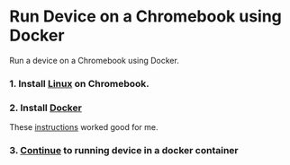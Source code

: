 # Run Device on a Chromebook using Docker

Run a device on a Chromebook using Docker.

### 1. Install [Linux](https://support.google.com/chromebook/answer/9145439?hl=en) on Chromebook.

### 2. Install [Docker](https://www.docker.com/)

These [instructions](https://dvillalobos.github.io/2020/How-to-install-and-run-Docker-on-a-Chromebook/) worked good for me.

### 3. [Continue](docker.md) to running device in a docker container
